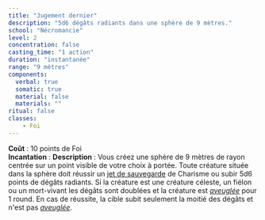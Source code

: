 ```yaml
---
title: "Jugement dernier"
description: "5d6 dégâts radiants dans une sphère de 9 mètres."
school: "Nécromancie"
level: 2
concentration: false
casting_time: "1 action"
duration: "instantanée"
range: "9 mètres"
components:
  verbal: true
  somatic: true
  material: false
  materials: ""
ritual: false
classes:
    - Foi  
---
```

**Coût** : 10 points de Foi  
**Incantation** : 
**Description** : Vous créez une sphère de 9 mètres de rayon centrée sur un point visible de votre choix à portée. Toute créature située dans la sphère doit réussir un [jet de sauvegarde](/utiliser-les-caracteristiques/#jets-de-sauvegarde) de Charisme ou subir 5d6 points de dégâts radiants. Si la créature est une créature céleste, un fiélon ou un mort-vivant les dégâts sont doublées et la créature est [_aveuglée_](/gerer-la-sante-du-personnage/#aveugle) pour 1 round. En cas de réussite, la cible subit seulement la moitié des dégâts et n'est pas [_aveuglée_](/gerer-la-sante-du-personnage/#aveugle).
